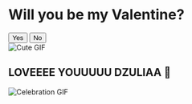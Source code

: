 <!DOCTYPE html>
<html lang="en">
<head>
    <meta charset="UTF-8">
    <meta name="viewport" content="width=device-width, initial-scale=1.0">
    <title>Walewtynki</title>
    <link rel="stylesheet" href="styles.css">
</head>
<body>
    <div class="container">
        <h1>Will you be my Valentine?</h1>
        <button class="btn yes-btn" id="yes">Yes</button>
        <button class="btn no-btn" id="no">No</button>
        <div class="gif-container">
            <img src="https://media1.tenor.com/m/Nwv6_vFl79oAAAAC/dog-meme.gif" alt="Cute GIF">
        </div>
    </div>

 
<div class="celebration hidden" id="celebration">
        <h2>LOVEEEE YOUUUUU DZULIAA 💖</h2>
        <img src="https://media.tenor.com/jmAAqbCkAsQAAAAi/yippee-tbh-creature.gif" alt="Celebration GIF">
    </div>

<script src="script.js"></script> 
</body>
</html>
